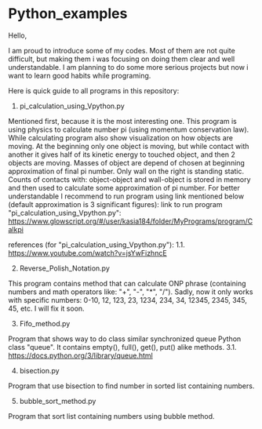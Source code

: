 # Python_examples
Hello, 

I am proud to introduce some of my codes. Most of them are not quite difficult, but making them i was focusing on doing them clear and well understandable. I am planning to do some more serious projects but now i want to learn good habits while programing.

Here is quick guide to all programs in this repository:

1. pi_calculation_using_Vpython.py

Mentioned first, because it is the most interesting one. This program is using physics to calculate number pi (using momentum conservation law). While calculating program also show visualization on how objects are moving. At the beginning only one object is moving, but while contact with another it gives half of its kinetic energy to touched object, and then 2 objects are moving. Masses of object are depend of chosen at beginning  approximation of final pi number. Only wall on the right is standing static. Counts of contacts with: object-object and wall-object is stored in memory and then used to calculate some approximation of pi number. For better understandable I recommend to run program using link mentioned below (default approximation is 3 significant figures): 
link to run program "pi_calculation_using_Vpython.py": https://www.glowscript.org/#/user/kasia184/folder/MyPrograms/program/Calkpi

references (for "pi_calculation_using_Vpython.py"):
1.1. https://www.youtube.com/watch?v=jsYwFizhncE

2. Reverse_Polish_Notation.py

This program contains method that can calculate ONP phrase (containing numbers and math operators like: "+", "-", "*", "/"). Sadly, now it only works with specific numbers: 0-10, 12, 123, 23, 1234, 234, 34, 12345, 2345, 345, 45, etc. I will fix it soon.

3. Fifo_method.py

Program that shows way to do class similar  synchronized queue Python class "queue". It contains empty(), full(), get(), put() alike methods.
3.1. https://docs.python.org/3/library/queue.html
  
4. bisection.py
  
Program that use bisection to find number in sorted list containing numbers.

5. bubble_sort_method.py
  
Program that sort list containing numbers using bubble method.
